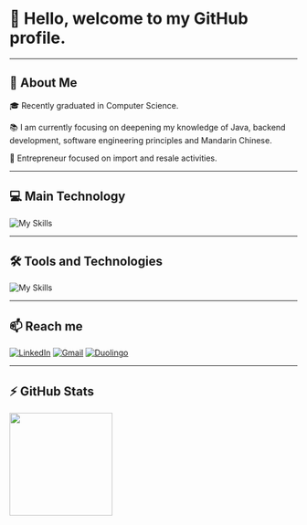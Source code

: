 # 👋 Hello, welcome to my GitHub profile.

---

## 🚀 About Me

🎓 Recently graduated in Computer Science.

📚 I am currently focusing on deepening my knowledge of Java, backend development, software engineering principles and Mandarin Chinese.

💼 Entrepreneur focused on import and resale activities.

---

## 💻 Main Technology

![My Skills](https://skillicons.dev/icons?i=java)

---

## 🛠️ Tools and Technologies

![My Skills](https://skillicons.dev/icons?i=spring,eclipse,idea,mysql,postgres,postman,git)

---
  
## 📫 Reach me
[![LinkedIn](https://img.shields.io/badge/LinkedIn-0077B5?style=for-the-badge&logo=linkedin&logoColor=white)](https://www.linkedin.com/in/gabriel-meneghini-717109118/)
[![Gmail](https://img.shields.io/badge/Gmail-D14836?style=for-the-badge&logo=gmail&logoColor=white)](mailto:gabriel.meneghini.francelino@gmail.com)
[![Duolingo](https://img.shields.io/badge/Duolingo-58CC02?style=for-the-badge&logo=Duolingo&logoColor=white)](https://www.duolingo.com/profile/Gabriel_M.F.)

---

## ⚡ GitHub Stats 
<div>
<a href="https://github.com/seu-usuário-aqui">
<img loading="lazy" height="180em" src="https://github-readme-stats.vercel.app/api/top-langs/?username=GabrielMeneghini&layout=compact&langs_count=7&theme=dracula"/>
</div>
